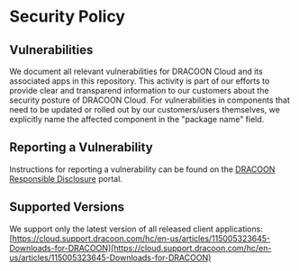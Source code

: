 # Security Policy

## Vulnerabilities

We document all relevant vulnerabilities for DRACOON Cloud and its associated apps in this repository. This activity is part of our efforts to provide clear and transparend information to our customers about the security posture of DRACOON Cloud. For vulnerabilities in components that need to be updated or rolled out by our customers/users themselves, we explicitly name the affected component in the "package name" field.

## Reporting a Vulnerability

Instructions for reporting a vulnerability can be found on the [DRACOON Responsible Disclosure](https://security.dracoon.com) portal.

## Supported Versions

We support only the latest version of all released client applications:
[https://cloud.support.dracoon.com/hc/en-us/articles/115005323645-Downloads-for-DRACOON](https://cloud.support.dracoon.com/hc/en-us/articles/115005323645-Downloads-for-DRACOON)